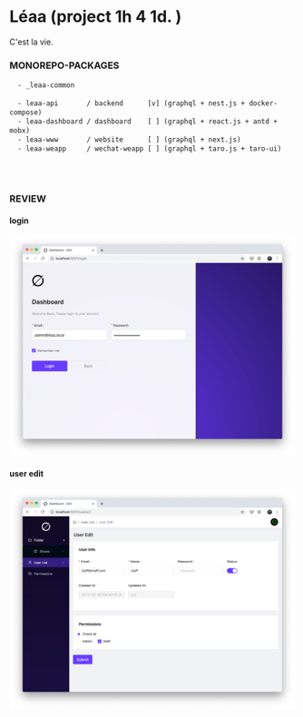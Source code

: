 # Léaa (project 1h 4 1d. )

C'est la vie.


### __MONOREPO-PACKAGES__

```
  - _leaa-common

  - leaa-api       / backend      [v] (graphql + nest.js + docker-compose)
  - leaa-dashboard / dashboard    [ ] (graphql + react.js + antd + mobx)
  - leaa-www       / website      [ ] (graphql + next.js)
  - leaa-weapp     / wechat-weapp [ ] (graphql + taro.js + taro-ui)
```

<br>
<br>

### __REVIEW__

#### login
![login](./designs/ui/login.png)


#### user edit
![user-edit](./designs/ui/user-edit.png)
